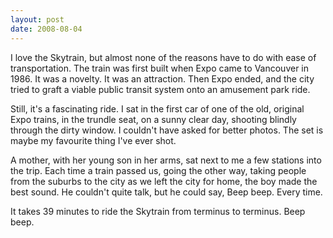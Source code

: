 ```yaml
---
layout: post
date: 2008-08-04
--- 
```


I love the Skytrain, but almost none of the reasons have to do with ease of transportation. The train was first built when Expo came to Vancouver in 1986. It was a novelty. It was an attraction. Then Expo ended, and the city tried to graft a viable public transit system onto an amusement park ride.

Still, it's a fascinating ride. I sat in the first car of one of the old, original Expo trains, in the trundle seat, on a sunny clear day, shooting blindly through the dirty window. I couldn't have asked for better photos. The set is maybe my favourite thing I've ever shot.

A mother, with her young son in her arms, sat next to me a few stations into the trip. Each time a train passed us, going the other way, taking people from the suburbs to the city as we left the city for home, the boy made the best sound. He couldn't quite talk, but he could say, Beep beep. Every time.

It takes 39 minutes to ride the Skytrain from terminus to terminus. Beep beep.
